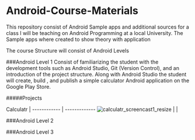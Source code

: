 # Android-Course-Materials
This repository consist of Android Sample apps and additional sources for a class I will be teaching on Android Programming at a local University. The Sample apps where created to show theory with application

The course Structure will consist of Android Levels

###Android Level 1
Consist of familiarizing the student with the development tools such as Android Studio, Git (Version Control), and an introduction of the project structure. Along with Android Studio the student will create, build , and publish a simple calculator Android application on the Google Play Store.

#####Projects


Calculatr | 
------------ | -------------
![calculatr_screencast1_resize](https://cloud.githubusercontent.com/assets/11635523/15099368/3264db86-1519-11e6-8333-14e13a51bd0b.png)
 | 
 | 





###Android Level 2




###Android Level 3
